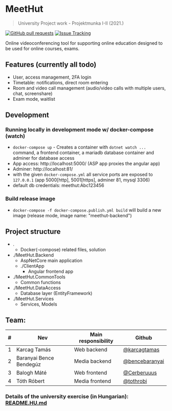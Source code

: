 # MeetHut

> University Project work - Projektmunka I-II (2021.)

[![GitHub pull requests](https://img.shields.io/github/issues-pr-raw/sze-plusplusplus/projektmunka?style=for-the-badge)](https://github.com/sze-plusplusplus/projektmunka/pulls)
[![Issue Tracking](https://img.shields.io/badge/YouTrack-Board-blue?style=for-the-badge)](https://plusplusplus.myjetbrains.com/youtrack/agiles/120-2/current)

Online videoconferencing tool for supporting online education designed to be used for online courses, exams.

## Features (currently all todo)

- User, access management, 2FA login
- Timetable: notifications, direct room entering
- Room and video call management (audio/video calls with multiple users, chat, screenshare)
- Exam mode, waitlist

## Development

### Running locally in development mode w/ docker-compose (watch)

- `docker-compose up` - Creates a container with `dotnet watch ...` command, a frontend container, a mariadb database container and adminer for database access
- App access: http://localhost:5000/ (ASP app proxies the angular app)
- Adminer: http://localhost:81/
- with the given `docker-compose.yml` all service ports are exposed to `127.0.0.1` (app 5000[http], 5001[https], adminer 81, mysql 3306)
- default db credentials: meethut:Abc123456

### Build release image

- `docker-compose -f docker-compose.publish.yml build` will build a new image (release mode, image name: "meethut-backend")

## Project structure

- .
  - Docker(-compose) related files, solution
- ./MeetHut.Backend
  - AspNetCore main application
  - ./ClientApp
    - Angular frontend app
- ./MeetHut.CommonTools
  - Common functions
- ./MeetHut.DataAccess
  - Database layer (EntityFramework)
- ./MeetHut.Services
  - Services, Models

## Team:

| #   | Nev                     | Main responsibility | Github                                             |
| --- | ----------------------- | ------------------- | -------------------------------------------------- |
| 1   | Karcag Tamás            | Web backend         | [@karcagtamas](https://github.com/karcagtamas)     |
| 2   | Baranyai Bence Bendegúz | Media backend       | [@bencebaranyai](https://github.com/bencebaranyai) |
| 3   | Balogh Máté             | Web frontend        | [@Cerberuuus](https://github.com/Cerberuuus)       |
| 4   | Tóth Róbert             | Media frontend      | [@tothrobi](https://github.com/tothrobi)           |

### Details of the university exercise (in Hungarian): [README.HU.md](README.HU.md)
